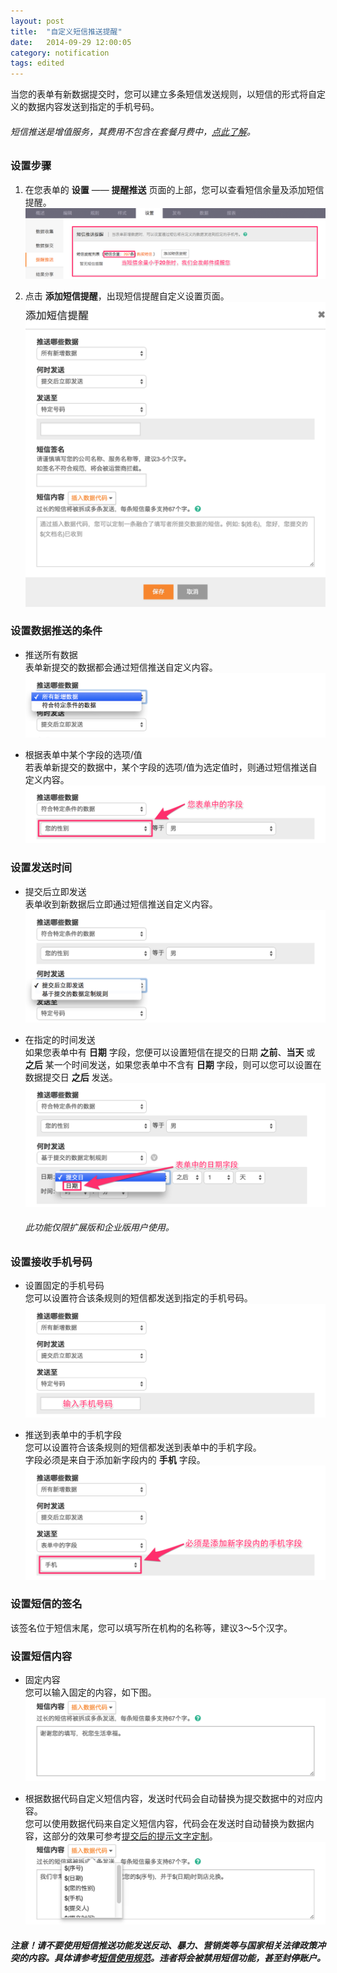 ```yaml
---
layout: post
title:  "自定义短信推送提醒"
date:   2014-09-29 12:00:05
category: notification
tags: edited
---
```


当您的表单有新数据提交时，您可以建立多条短信发送规则，以短信的形式将自定义的数据内容发送到指定的手机号码。

###### 短信推送是增值服务，其费用不包含在套餐月费中，[点此了解](value-added-service.html#sms-push)。

### 设置步骤

1. 在您表单的 **设置** —— **提醒推送** 页面的上部，您可以查看短信余量及添加短信提醒。
  ![](/images/sms-push-setting.png)

2. 点击 **添加短信提醒**，出现短信提醒自定义设置页面。
  ![](/images/sms-push-index.png)

<h3 id="sms-push-condition">设置数据推送的条件</h3>

* 推送所有数据  
  表单新提交的数据都会通过短信推送自定义内容。
  ![](/images/sms-push-condition-1.png)

* 根据表单中某个字段的选项/值  
  若表单新提交的数据中，某个字段的选项/值为选定值时，则通过短信推送自定义内容。
  ![](/images/sms-push-condition-2.png)

### 设置发送时间

* 提交后立即发送  
  表单收到新数据后立即通过短信推送自定义内容。
  ![](/images/sms-push-when-1.png)

* 在指定的时间发送  
  如果您表单中有 **日期** 字段，您便可以设置短信在提交的日期 **之前**、**当天** 或 **之后** 某一个时间发送，如果您表单中不含有 **日期** 字段，则可以您可以设置在数据提交日 **之后** 发送。
  ![](/images/sms-push-when-2.png)
  ###### 此功能仅限扩展版和企业版用户使用。

### 设置接收手机号码
  
* 设置固定的手机号码  
  您可以设置符合该条规则的短信都发送到指定的手机号码。
  ![](/images/sms-push-who-1.png)

* 推送到表单中的手机字段  
  您可以设置符合该条规则的短信都发送到表单中的手机字段。   
  字段必须是来自于添加新字段内的 **手机** 字段。
  ![](/images/sms-push-who-2.png)

### 设置短信的签名

该签名位于短信末尾，您可以填写所在机构的名称等，建议3～5个汉字。

### 设置短信内容

* 固定内容  
  您可以输入固定的内容，如下图。
  ![](/images/sms-push-what-1.png)

* 根据数据代码自定义短信内容，发送时代码会自动替换为提交数据中的对应内容。  
  您可以使用数据代码来自定义短信内容，代码会在发送时自动替换为数据内容，这部分的效果可参考[提交后的提示文字定制](customize-texts.html#text-after)。
  ![](/images/sms-push-what-2.png)

##### 注意！请不要使用短信推送功能发送反动、暴力、营销类等与国家相关法律政策冲突的内容。具体请参考[短信使用规范](sms-policy.html)。违者将会被禁用短信功能，甚至封停账户。